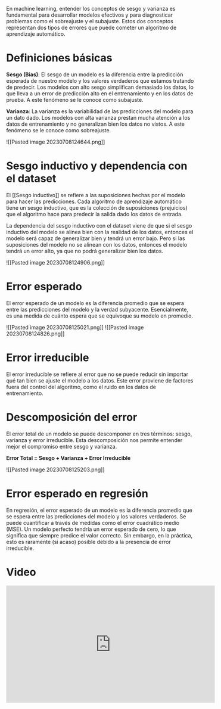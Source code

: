 

En machine learning, entender los conceptos de sesgo y varianza es fundamental para desarrollar modelos efectivos y para diagnosticar problemas como el sobreajuste y el subajuste. Estos dos conceptos representan dos tipos de errores que puede cometer un algoritmo de aprendizaje automático.

# Definiciones básicas

**Sesgo (Bias)**: El sesgo de un modelo es la diferencia entre la predicción esperada de nuestro modelo y los valores verdaderos que estamos tratando de predecir. Los modelos con alto sesgo simplifican demasiado los datos, lo que lleva a un error de predicción alto en el entrenamiento y en los datos de prueba. A este fenómeno se le conoce como subajuste.

**Varianza**: La varianza es la variabilidad de las predicciones del modelo para un dato dado. Los modelos con alta varianza prestan mucha atención a los datos de entrenamiento y no generalizan bien los datos no vistos. A este fenómeno se le conoce como sobreajuste.

![[Pasted image 20230708124644.png]]

# Sesgo inductivo y dependencia con el dataset

El [[Sesgo inductivo]] se refiere a las suposiciones hechas por el modelo para hacer las predicciones. Cada algoritmo de aprendizaje automático tiene un sesgo inductivo, que es la colección de suposiciones (prejuicios) que el algoritmo hace para predecir la salida dado los datos de entrada. 

La dependencia del sesgo inductivo con el dataset viene de que si el sesgo inductivo del modelo se alinea bien con la realidad de los datos, entonces el modelo será capaz de generalizar bien y tendrá un error bajo. Pero si las suposiciones del modelo no se alinean con los datos, entonces el modelo tendrá un error alto, ya que no podrá generalizar bien los datos.

![[Pasted image 20230708124906.png]]

# Error esperado

El error esperado de un modelo es la diferencia promedio que se espera entre las predicciones del modelo y la verdad subyacente. Esencialmente, es una medida de cuánto espera que se equivoque su modelo en promedio.

![[Pasted image 20230708125021.png]]
![[Pasted image 20230708124826.png]]
# Error irreducible

El error irreducible se refiere al error que no se puede reducir sin importar qué tan bien se ajuste el modelo a los datos. Este error proviene de factores fuera del control del algoritmo, como el ruido en los datos de entrenamiento.

# Descomposición del error

El error total de un modelo se puede descomponer en tres términos: sesgo, varianza y error irreducible. Esta descomposición nos permite entender mejor el compromiso entre sesgo y varianza.

**Error Total = Sesgo + Varianza + Error Irreducible**

![[Pasted image 20230708125203.png]]

# Error esperado en regresión

En regresión, el error esperado de un modelo es la diferencia promedio que se espera entre las predicciones del modelo y los valores verdaderos. Se puede cuantificar a través de medidas como el error cuadrático medio (MSE). Un modelo perfecto tendría un error esperado de cero, lo que significa que siempre predice el valor correcto. Sin embargo, en la práctica, esto es raramente (si acaso) posible debido a la presencia de error irreducible.


# Video

<iframe width="560" height="315" src="https://www.youtube.com/embed/r25dWiyDPQA" title="YouTube video player" frameborder="0" allow="accelerometer; autoplay; clipboard-write; encrypted-media; gyroscope; picture-in-picture; web-share" allowfullscreen></iframe>